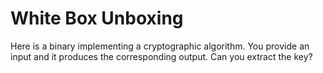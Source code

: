 # White Box Unboxing

Here is a binary implementing a cryptographic algorithm. You provide an input and it produces the corresponding output.
Can you extract the key?
